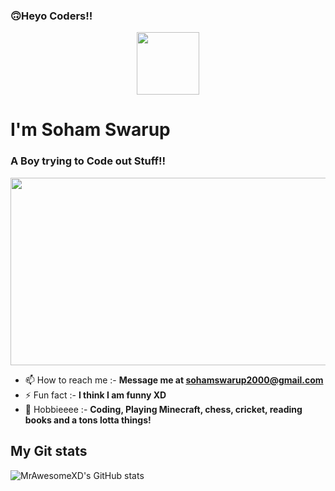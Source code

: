 ###  🙃Heyo Coders!!

<div id="header" align="center">
  <img src="https://media.giphy.com/media/M9gbBd9nbDrOTu1Mqx/giphy.gif" width="100"/>
</div>

<h1 > I'm Soham Swarup</h1>
<h3>A Boy trying to Code out Stuff!!</h3>

<div align="center">
  <img src="https://media.giphy.com/media/dWesBcTLavkZuG35MI/giphy.gif" width="600" height="300"/>
</div>

- 📫 How to reach me :- **Message me at sohamswarup2000@gmail.com**
- ⚡ Fun fact :- **I think I am funny XD**
- 🌱 Hobbieeee :- **Coding, Playing Minecraft, chess, cricket, reading books and a tons lotta things!**
  
## My Git stats
![MrAwesomeXD's GitHub stats](https://github-readme-stats.vercel.app/api?username=mrawesomexd&show_icons=true&theme=transparent)

